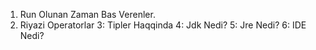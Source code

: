 1. Run Olunan Zaman Bas Verenler.
2. Riyazi Operatorlar
3: Tipler Haqqinda
4: Jdk Nedi?
5: Jre Nedi?
6: IDE Nedi?